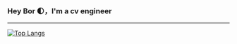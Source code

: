### Hey Bor 🌓，I'm a cv engineer
---
[![Top Langs](https://github-readme-stats.vercel.app/api/top-langs/?username=qian52493)]( )
<!--
**qian52493/qian52493** is a ✨ _special_ ✨ repository because its `README.md` (this file) appears on your GitHub profile.

Here are some ideas to get you started:

- 🔭 I’m currently working on ...
- 🌱 I’m currently learning ...
- 👯 I’m looking to collaborate on ...
- 🤔 I’m looking for help with ...
- 💬 Ask me about ...
- 📫 How to reach me: ...
- 😄 Pronouns: ...
- ⚡ Fun fact: ...
-->
